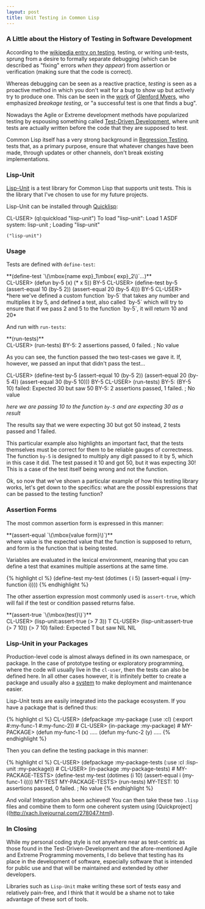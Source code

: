 ```yaml
---
layout: post
title: Unit Testing in Common Lisp
---
```

### A Little about the History of Testing in Software Development
According to the [wikipedia entry on testing](http://en.wikipedia.org/wiki/Software_testing#History), testing, or writing unit-tests, sprung from a desire to formally separate debugging (which can be described as "fixing" errors *when they appear*) from assertion or verification (making sure that the code is correct). 

Whereas debugging can be seen as a reactive practice, *testing* is seen as a proactive method in which you don't wait for a bug to show up but actively try to produce one. This can be seen in the [work](http://www.amazon.com/The-Software-Testing-Glenford-Myers/dp/0471043281) of [Glenford Myers](http://en.wikipedia.org/wiki/Glenford_Myers), who emphasized *breakage testing*, or "a successful test is one that finds a bug".

Nowadays the Agile or Extreme development methods have popularized testing by espousing something called [Test-Driven Development](http://en.wikipedia.org/wiki/Test-driven_development), where unit tests are actually written before the code that they are supposed to test.

Common Lisp itself has a very strong background in [Regression Testing](http://en.wikipedia.org/wiki/Regression_testing), tests that, as a primary purpose, ensure that whatever changes have been made, through updates or other channels, don't break existing implementations.

### Lisp-Unit
[Lisp-Unit](http://www.cs.northwestern.edu/academics/courses/325/readings/lisp-unit.html) is a test library for Common Lisp that supports unit tests. This is the library that I've chosen to use for my future projects.

Lisp-Unit can be installed through [Quicklisp](http://www.quicklisp.org/):

<section class="shell">
    CL-USER> (ql:quickload "lisp-unit")
    To load "lisp-unit":
      Load 1 ASDF system:
        lisp-unit
    ; Loading "lisp-unit"

    ("lisp-unit")
</section>

### Usage
Tests are defined with `define-test`:
<section class="code">
**(define-test `\(\mbox{name exp}_1\mbox{ exp}_2\)`...)**
</section>

<section class="shell">
    CL-USER> (defun by-5 (x)
               (* x 5))
    BY-5
    CL-USER> (define-test by-5
               (assert-equal 10 (by-5 2))
               (assert-equal 20 (by-5 4)))
    BY-5
    CL-USER> 
</section>
*here we've defined a custom function `by-5` that takes any number and multiplies it by 5, and defined a test, also called `by-5` which will try to ensure that if we pass 2 and 5 to the function `by-5`, it will return 10 and 20*

And run with `run-tests`:
<section class="code">
**(run-tests)**
</section>

<section class="shell">
    CL-USER> (run-tests)
    BY-5: 2 assertions passed, 0 failed.
    ; No value
</section>

As you can see, the function passed the two test-cases we gave it. If, however, we passed an input that didn't pass the test...

<section class="shell">
    CL-USER> (define-test by-5
               (assert-equal 10 (by-5 2))
               (assert-equal 20 (by-5 4))
               (assert-equal 30 (by-5 10)))
    BY-5
    CL-USER> (run-tests)
    BY-5: (BY-5 10) failed: 
    Expected 30 but saw 50
    BY-5: 2 assertions passed, 1 failed.
    ; No value
</section>

*here we are passing 10 to the function `by-5` and are expecting 30 as a result*

The results say that we were expecting 30 but got 50 instead, 2 tests passed and 1 failed.

This particular example also highlights an important fact, that the tests themselves must be correct for them to be reliable gauges of correctness. The function `by-5` is designed to multiply any digit passed to it by 5, which in this case it did. The test passed it 10 and got 50, but it was expecting 30! This is a case of the test itself being wrong and not the function.

Ok, so now that we've shown a particular example of how this testing library works, let's get down to the specifics: what are the possibl expressions that can be passed to the testing function?

### Assertion Forms
The most common assertion form is expressed in this manner:
<section class="code">
**(assert-equal `\(\mbox{value form}\)`)**
</section>
where value is the expected value that the function is supposed to return, and form is the function that is being tested.

Variables are evaluated in the lexical environment, meaning that you can define a test that examines multiple assertions at the same time.

<section class="code">
{% highlight cl %}
    (define-test my-test
      (dotimes ( i 5)
        (assert-equal i (my-function i))))
{% endhighlight %}
</section>

The other assertion expression most commonly used is `assert-true`, which will fail if the test or condition passed returns false.

<section class="code">
**(assert-true `\(\mbox{test}\)`)**
</section>

<section class="shell">
    CL-USER> (lisp-unit:assert-true (> 7 3))
    T
    CL-USER> (lisp-unit:assert-true (> 7 10))
    (> 7 10) failed: 
    Expected T but saw NIL
    NIL
</section>

### Lisp-Unit in your Packages
Production-level code is almost always defined in its own namespace, or package. In the case of prototype testing or exploratory programming, where the code will usually live in the `cl-user`, then the tests can also be defined here. In all other cases however, it is infinitely better to create a package and usually also a [system](http://mozartreina.com/setting-up-lisp-systems.html) to make deployment and maintenance easier.

Lisp-Unit tests are easily integrated into the package ecosystem. If you have a package that is defined thus:

<section class="code">
{% highlight cl %}
    CL-USER> (defpackage :my-package
               (:use :cl)
               (:export #:my-func-1
                        #:my-func-2))
    #<PACKAGE "MY-PACKAGE">
    CL-USER> (in-package :my-package)
    #<PACKAGE "MY-PACKAGE">
    MY-PACKAGE> (defun my-func-1 (x)
                  .....
                (defun my-func-2 (y)
                  .....
{% endhighlight %}
</section>

Then you can define the testing package in this manner:

<section class="code">
{% highlight cl %}
    CL-USER> (defpackage :my-package-tests
               (:use :cl :lisp-unit :my-package))
    #<PACKAGE "MY-PACKAGE-TESTS">
    CL-USER> (in-package :my-package-tests)
    #<PACKAGE "MY-PACKAGE-TESTS">
    MY-PACKAGE-TESTS> (define-test my-test
                        (dotimes (i 10)
                          (assert-equal i (my-func-1 i))))
    MY-TEST
    MY-PACKAGE-TESTS> (run-tests)
    MY-TEST: 10 assertions passed, 0 failed.
    ; No value
{% endhighlight %}
</section>

And voila! Integration ahs been achieved! You can then take these two `.lisp` files and combine them to form one coherent system using [Quickproject]((http://xach.livejournal.com/278047.html).

### In Closing
While my personal coding style is not anywhere near as test-centric as those found in the Test-Driven-Development and the afore-mentioned Agile and Extreme Programming movements, I do believe that testing has its place in the development of software, especially software that is intended for public use and that will be maintained and extended by other developers.

Libraries such as `Lisp-Unit` make writing these sort of tests easy and relatively pain-free, and I think that it would be a shame not to take advantage of these sort of tools.